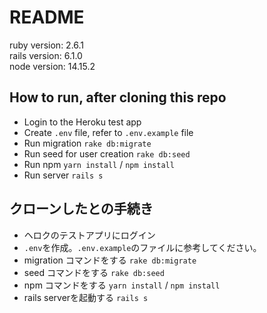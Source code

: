 # README

ruby version:   2.6.1  
rails version:  6.1.0  
node version:   14.15.2

## How to run, after cloning this repo
- Login to the Heroku test app
- Create `.env` file, refer to `.env.example` file
- Run migration `rake db:migrate`
- Run seed for user creation `rake db:seed`
- Run npm `yarn install` / `npm install`
- Run server `rails s`

## クローンしたとの手続き
- ヘロクのテストアプリにログイン
- `.env`を作成。`.env.example`のファイルに参考してください。
- migration コマンドをする `rake db:migrate`
- seed コマンドをする `rake db:seed`
- npm コマンドをする `yarn install` / `npm install`
- rails serverを起動する `rails s`
